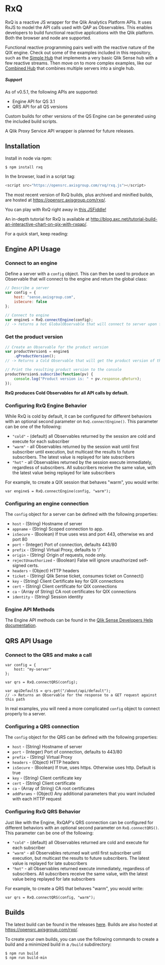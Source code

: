 # RxQ
RxQ is a reactive JS wrapper for the Qlik Analytics Platform APIs. It uses RxJS to model the API calls used with QAP as Observables. This enables developers to build functional reactive applications with the Qlik platform. Both the browser and node are supported. 

Functional reactive programming pairs well with the reactive nature of the QIX engine. Check out some of the examples included in this repository, such as the [Simple Hub](http://viz.axisgroup.com/simple-hub/) that implements a very basic Qlik Sense hub with a few reactive streams. Then move on to more complex examples, like our [Combined Hub](http://viz.axisgroup.com/combined-hub/) that combines multiple servers into a single hub.

##### Support
As of v0.5.1, the following APIs are supported:
- Engine API for QS 3.1
- QRS API for all QS versions

Custom builds for other versions of the QS Engine can be generated using the included build scripts.

A Qlik Proxy Service API wrapper is planned for future releases.

## Installation
Install in node via npm:
```
$ npm install rxq
```

In the browser, load in a script tag:
```javascript
<script src="https://opensrc.axisgroup.com/rxq/rxq.js"></script>
```

The most recent version of RxQ builds, plus archived and minified builds, are hosted at https://opensrc.axisgroup.com/rxq/.

You can play with RxQ right away in [this JSFiddle!](https://jsfiddle.net/8kb7j7s1/)

An in-depth tutorial for RxQ is available at http://blog.axc.net/tutorial-build-an-interactive-chart-on-qix-with-rxqap/.

For a quick start, keep reading:

## Engine API Usage

### Connect to an engine
Define a server with a `config` object. This can then be used to produce an Observable that will connect to the engine and return the global class:
```javascript
// Describe a server
var config = {
    host: "sense.axisgroup.com",
    isSecure: false
};

// Connect to engine
var engine$ = RxQ.connectEngine(config);
// -> returns a hot GlobalObservable that will connect to server upon first subscription
```

### Get the product version
```javascript
// Create an Observable for the product version
var productVersion$ = engine$
    .qProductVersion();
// -> Returns a Cold Observable that will get the product version of the server

// Print the resulting product version to the console
productVersion$.subscribe(function(pv) {
    console.log("Product version is: " + pv.response.qReturn);
});
```

**RxQ produces Cold Observables for all API calls by default.**

### Configuring RxQ Engine Behavior
While RxQ is cold by default, it can be configured for different behaviors with an optional second parameter on `RxQ.connectEngine()`. This parameter can be one of the following:

* `"cold"` - (default) all Observables returned by the session are cold and execute for each subscriber
* `"warm"` - all Observables returned by the session wait until first subscriber until execution, but multicast the results to future subscribers. The latest value is replayed for late subscribers
* `"hot"` - all Observables returned by the session execute immediately, regardless of subscribers. All subscribers receive the same value, with the latest value being replayed for late subscribers

For example, to create a QIX session that behaves "warm", you would write:
```
var engine$ = RxQ.connectEngine(config, "warm");
```

### Configuring an engine connection
The `config` object for a server can be defined with the following properties:
* `host` - (String) Hostname of server
* `appname` - (String) Scoped connection to app.
* `isSecure` - (Boolean) If true uses wss and port 443, otherwise ws and port 80
* `port` - (Integer) Port of connection, defaults 443/80
* `prefix` - (String) Virtual Proxy, defaults to '/'
* `origin` - (String) Origin of requests, node only.
* `rejectUnauthorized` - (Boolean) False will ignore unauthorized self-signed certs.
* `headers` - (Object) HTTP headers
* `ticket` - (String) Qlik Sense ticket, consumes ticket on Connect()
* `key` - (String) Client Certificate key for QIX connections
* `cert` - (String) Client certificate for QIX connections
* `ca` - (Array of String) CA root certificates for QIX connections
* `identity` - (String) Session identity  

### Engine API Methods
The Engine API methods can be found in the [Qlik Sense Developers Help documentation](http://help.qlik.com/en-US/sense-developer/3.1/Subsystems/EngineAPI/Content/Classes/classes.htm).

## QRS API Usage

### Connect to the QRS and make a call 
```
var config = {
    host: "my-server"
};

var qrs = RxQ.connectQRS(config);

var apiDefault$ = qrs.get("/about/api/default");
// -> Returns an Observable for the response to a GET request against this path
```

In real examples, you will need a more complicated `config` object to connect properly to a server.

### Configuring a QRS connection
The `config` object for the QRS can be defined with the following properties:
* `host` - (String) Hostname of server
* `port` - (Integer) Port of connection, defaults to 443/80
* `prefix` - (String) Virtual Proxy
* `headers` - (Object) HTTP headers
* `isSecure` - (Boolean) If true, uses https. Otherwise uses http. Default is true
* `key` - (String) Client certificate key
* `cert` - (String) Client certificate
* `ca` - (Array of String) CA root certificates
* `addParams` - (Object) Any additional parameters that you want included with each HTTP request

### Configuring RxQ QRS Behavior
Just like with the Engine, RxQAP's QRS connection can be configured for different behaviors with an optional second parameter on `RxQ.connectQRS()`. This parameter can be one of the following:

* `"cold"` - (default) all Observables returned are cold and execute for each subscriber
* `"warm"` - all Observables returned wait until first subscriber until execution, but multicast the results to future subscribers. The latest value is replayed for late subscribers
* `"hot"` - all Observables returned execute immediately, regardless of subscribers. All subscribers receive the same value, with the latest value being replayed for late subscribers

For example, to create a QRS that behaves "warm", you would write:
```
var qrs = RxQ.connectQRS(config, "warm");
```

## Builds
The latest build can be found in the releases [here](https://github.com/axisgroup/RxQ/releases/tag/v0.5.1). Builds are also hosted at https://opensrc.axisgroup.com/rxq/.

To create your own builds, you can use the following commands to create a build and a minimized build in a `/build` subdirectory:
```
$ npm run build
$ npm run build-min
```
